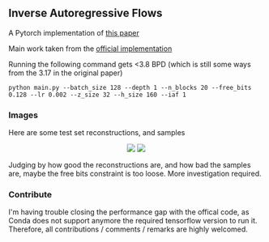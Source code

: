 ## Inverse Autoregressive Flows 

A Pytorch implementation of [this paper](https://arxiv.org/abs/1606.04934)

Main work taken from the [official implementation](https://github.com/openai/iaf)

Running the following command gets <3.8 BPD (which is still some ways from the 3.17 in the original paper)

```
python main.py --batch_size 128 --depth 1 --n_blocks 20 --free_bits 0.128 --lr 0.002 --z_size 32 --h_size 160 --iaf 1
```

### Images
Here are some test set reconstructions, and samples 
<p align="center">
<img src="https://github.com/pclucas14/iaf-vae/blob/master/images/test_recon_99.png">
<img src="https://github.com/pclucas14/iaf-vae/blob/master/images/samples_99.png">
</p>
Judging by how good the reconstructions are, and how bad the samples are, maybe the free bits constraint is too loose. More investigation required.

### Contribute
I'm having trouble closing the performance gap with the offical code, as Conda does not support anymore the required tensorflow version to run it. Therefore, all contributions / comments / remarks are highly welcomed. 


